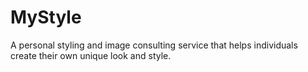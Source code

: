 # MyStyle
A personal styling and image consulting service that helps individuals create their own unique look and style.

